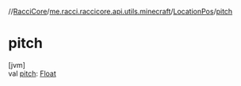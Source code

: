 //[RacciCore](../../../index.md)/[me.racci.raccicore.api.utils.minecraft](../index.md)/[LocationPos](index.md)/[pitch](pitch.md)

# pitch

[jvm]\
val [pitch](pitch.md): [Float](https://kotlinlang.org/api/latest/jvm/stdlib/kotlin/-float/index.html)
